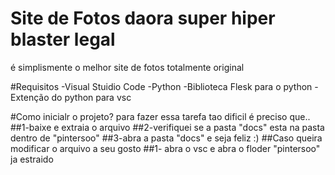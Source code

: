 # Site de Fotos daora super hiper blaster legal
é simplismente o melhor site de fotos totalmente original

#Requisitos
-Visual Stuidio Code
-Python
-Biblioteca Flesk para o python
-Extenção do python para vsc

#Como inicialr o projeto?
para fazer essa tarefa tao dificil é preciso que..
##1-baixe e extraia o arquivo
##2-verifiquei se a pasta "docs" esta na pasta dentro de "pintersoo"
##3-abra a pasta "docs" e seja feliz :)
##Caso queira modificar o arquivo a seu gosto
##1- abra o vsc e abra o floder "pintersoo" ja estraido
